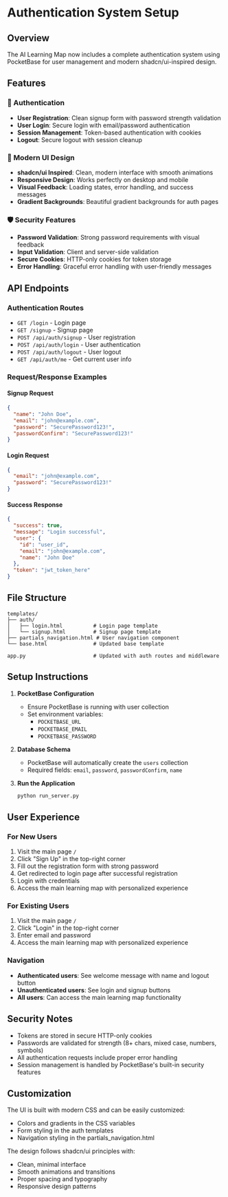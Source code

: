 # Authentication System Setup

## Overview
The AI Learning Map now includes a complete authentication system using PocketBase for user management and modern shadcn/ui-inspired design.

## Features

### 🔐 Authentication
- **User Registration**: Clean signup form with password strength validation
- **User Login**: Secure login with email/password authentication
- **Session Management**: Token-based authentication with cookies
- **Logout**: Secure logout with session cleanup

### 🎨 Modern UI Design
- **shadcn/ui Inspired**: Clean, modern interface with smooth animations
- **Responsive Design**: Works perfectly on desktop and mobile
- **Visual Feedback**: Loading states, error handling, and success messages
- **Gradient Backgrounds**: Beautiful gradient backgrounds for auth pages

### 🛡️ Security Features
- **Password Validation**: Strong password requirements with visual feedback
- **Input Validation**: Client and server-side validation
- **Secure Cookies**: HTTP-only cookies for token storage
- **Error Handling**: Graceful error handling with user-friendly messages

## API Endpoints

### Authentication Routes
- `GET /login` - Login page
- `GET /signup` - Signup page
- `POST /api/auth/signup` - User registration
- `POST /api/auth/login` - User authentication
- `POST /api/auth/logout` - User logout
- `GET /api/auth/me` - Get current user info

### Request/Response Examples

#### Signup Request
```json
{
  "name": "John Doe",
  "email": "john@example.com",
  "password": "SecurePassword123!",
  "passwordConfirm": "SecurePassword123!"
}
```

#### Login Request
```json
{
  "email": "john@example.com",
  "password": "SecurePassword123!"
}
```

#### Success Response
```json
{
  "success": true,
  "message": "Login successful",
  "user": {
    "id": "user_id",
    "email": "john@example.com",
    "name": "John Doe"
  },
  "token": "jwt_token_here"
}
```

## File Structure

```
templates/
├── auth/
│   ├── login.html          # Login page template
│   └── signup.html         # Signup page template
├── partials_navigation.html # User navigation component
└── base.html               # Updated base template

app.py                      # Updated with auth routes and middleware
```

## Setup Instructions

1. **PocketBase Configuration**
   - Ensure PocketBase is running with user collection
   - Set environment variables:
     - `POCKETBASE_URL`
     - `POCKETBASE_EMAIL`
     - `POCKETBASE_PASSWORD`

2. **Database Schema**
   - PocketBase will automatically create the `users` collection
   - Required fields: `email`, `password`, `passwordConfirm`, `name`

3. **Run the Application**
   ```bash
   python run_server.py
   ```

## User Experience

### For New Users
1. Visit the main page `/`
2. Click "Sign Up" in the top-right corner
3. Fill out the registration form with strong password
4. Get redirected to login page after successful registration
5. Login with credentials
6. Access the main learning map with personalized experience

### For Existing Users
1. Visit the main page `/`
2. Click "Login" in the top-right corner
3. Enter email and password
4. Access the main learning map with personalized experience

### Navigation
- **Authenticated users**: See welcome message with name and logout button
- **Unauthenticated users**: See login and signup buttons
- **All users**: Can access the main learning map functionality

## Security Notes

- Tokens are stored in secure HTTP-only cookies
- Passwords are validated for strength (8+ chars, mixed case, numbers, symbols)
- All authentication requests include proper error handling
- Session management is handled by PocketBase's built-in security features

## Customization

The UI is built with modern CSS and can be easily customized:
- Colors and gradients in the CSS variables
- Form styling in the auth templates
- Navigation styling in the partials_navigation.html

The design follows shadcn/ui principles with:
- Clean, minimal interface
- Smooth animations and transitions
- Proper spacing and typography
- Responsive design patterns
